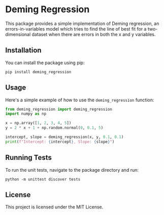# Deming Regression

This package provides a simple implementation of Deming regression, an errors-in-variables model which tries to find the line of best fit for a two-dimensional dataset when there are errors in both the x and y variables.

## Installation

You can install the package using pip:

```
pip install deming_regression
```

## Usage

Here's a simple example of how to use the `deming_regression` function:

```python
from deming_regression import deming_regression
import numpy as np

x = np.array([1, 2, 3, 4, 5])
y = 2 * x + 1 + np.random.normal(0, 0.1, 5)

intercept, slope = deming_regression(x, y, 0.1, 0.1)
print(f"Intercept: {intercept}, Slope: {slope}")
```

## Running Tests

To run the unit tests, navigate to the package directory and run:

```
python -m unittest discover tests
```

## License

This project is licensed under the MIT License.